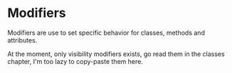 # Modifiers

Modifiers are use to set specific behavior for classes, methods and attributes.

At the moment, only visibility modifiers exists, go read them in the classes chapter, I'm too lazy to copy-paste them here.
